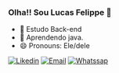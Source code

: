 ### Olha!! Sou Lucas Felippe 👋

- 🔭 Estudo Back-end
- 🌱 Aprendendo java.
- 😄 Pronouns: Ele/dele

[![Likedin](https://img.shields.io/badge/LinkedIn-0077B5?style=for-the-badge&logo=linkedin&logoColor=white)](/https://www.linkedin.com/in/lucasfelippe10/)
[![Email](https://img.shields.io/badge/Gmail-D14836?style=for-the-badge&logo=gmail&logoColor=white)](lucasfesiqueira10@gmail.com)
[![Whatssap](https://img.shields.io/badge/WhatsApp-25D366?style=for-the-badge&logo=whatsapp&logoColor=white)](/https://www.linkedin.com/in/lucasfelippe10/)




